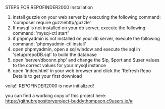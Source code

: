 STEPS FOR REPOFINDER2000 Installation

1. install guzzle on your web server by executing the following command: 'composer require guzzlehttp/guzzle'
2. If mysql is not installed on your db server, execute the following command: 'mysql-ctl start'
3. if phpmyadmin is not installed  on your db server, execute the following command: 'phpmyadmin-ctl install'
4. open phpmyadmin, open a sql window and execute the sql in 'setup/repoDB.sql' to build the database
5. open 'server/dbconn.php' and change the $ip, $port and $user values to the correct values for your mysql instance 
6. open 'index.html' in your web browser and click the 'Refresh Repo Details to get your first download

voila!! REPOFINDER2000 is now initialized!

you can find a working copy of this project here: <a href='https://githubrepositoryproject-buddythompson.c9users.io/#'>https://githubrepositoryproject-buddythompson.c9users.io/#</a>

